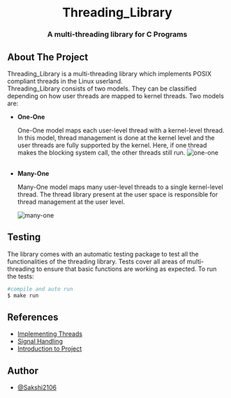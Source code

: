 

<br />
<p align="center">
  <h1 align="center">Threading_Library</h1>
  <p align="center">
    <h3 align="center">A multi-threading library for C Programs</h3>
    <!-- <a href="https://github.com/othneildrew/Best-README-Template">View Demo</a> -->
    <!-- <p align="center">
    <a href="https://gitlab.com/andipro123/cthread/-/issues">Report Bug</a>
    ·
    <a href="https://gitlab.com/andipro123/cthread/-/issues">Request Feature</a>
    </p>
  </p>
</p> -->



<!-- TABLE OF CONTENTS -->
<!-- <details open="open">
  <summary>Table of Contents</summary>
  <ol>
    <li>
      <a href="#about-the-project">About The Project</a>
      <ul>
        <li><a href="#one-one">One-One</a></li>
        <li><a href="#many-one">Many-One</a></li>
      </ul>
    </li>
    <li><a href="#usage">Usage</a></li>
    <li><a href="#testing">Testing</a></li>
    <li><a href="#contributing">Contributing</a></li>
    <li><a href="#acknowledgements">Acknowledgements</a></li>
    <li><a href="#authors">Authors</a></li>
  </ol>
</details> -->



<!-- ABOUT THE PROJECT -->
## About The Project

Threading_Library is a multi-threading library which implements POSIX compliant threads in the Linux userland.  
Threading_Library consists of two models. They can be classified depending on how user threads are mapped to
kernel threads. Two models are:

* **One-One**

    One-One model maps each user-level thread with a kernel-level thread.  
    In this model, thread management is done at the kernel level and the user threads are fully supported by the kernel.
    Here, if one thread makes the blocking system call, the other threads still run.
    <img src="https://binaryterms.com/wp-content/uploads/2019/07/One-to-one-Multithreading-Model.jpg" alt="one-one">
    <br></br>

* **Many-One**

    Many-One model maps many  user-level threads to a single kernel-level thread. 
    The thread library present at the user space is responsible for thread management at the user level.   

    <img src="https://binaryterms.com/wp-content/uploads/2019/07/Many-to-one-Multithreading-Model.jpg" alt="many-one">




## Testing

The library comes with an automatic testing package to test all the functionalities of the threading library. Tests cover all areas of multi-threading to ensure that  basic functions are working as expected. To run the tests:

```bash 
#compile and auto run
$ make run
```

<!-- ACKNOWLEDGEMENTS -->
## References
* [Implementing Threads](http://www.it.uu.se/education/course/homepage/os/vt18/module-4/implementing-threads/#kernel-level-threads)
* [Signal Handling](https://www.gnu.org/software/libc/manual/html_node/Signal-Handling.html)
* [Introduction to Project](https://sites.cs.ucsb.edu/~chris/teaching/cs170/projects/proj2.html)


## Author

- [@Sakshi2106](https://github.com/Sakshi2106)


